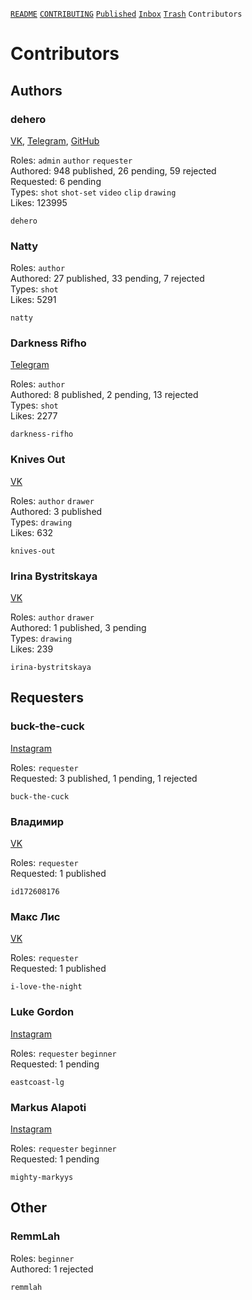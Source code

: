 [`README`](../README.md) [`CONTRIBUTING`](../CONTRIBUTING.md) [`Published`](published/index.md) [`Inbox`](inbox/index.md) [`Trash`](trash/index.md) `Contributors`

# Contributors

## Authors

### dehero

[VK](https://vk.com/dehero), [Telegram](https://t.me/deherole), [GitHub](https://github.com/dehero)

Roles: `admin` `author` `requester`  
Authored: 948 published, 26 pending, 59 rejected  
Requested: 6 pending  
Types: `shot` `shot-set` `video` `clip` `drawing`  
Likes: 123995  

```
dehero
```

### Natty

Roles: `author`  
Authored: 27 published, 33 pending, 7 rejected  
Types: `shot`  
Likes: 5291  

```
natty
```

### Darkness Rifho

[Telegram](https://t.me/midnight_in_mind)

Roles: `author`  
Authored: 8 published, 2 pending, 13 rejected  
Types: `shot`  
Likes: 2277  

```
darkness-rifho
```

### Knives Out

[VK](https://vk.com/id270989157)

Roles: `author` `drawer`  
Authored: 3 published  
Types: `drawing`  
Likes: 632  

```
knives-out
```

### Irina Bystritskaya

[VK](https://vk.com/club207258733)

Roles: `author` `drawer`  
Authored: 1 published, 3 pending  
Types: `drawing`  
Likes: 239  

```
irina-bystritskaya
```

## Requesters

### buck-the-cuck

[Instagram](https://instagram.com/p/buck_the_cuck/)

Roles: `requester`  
Requested: 3 published, 1 pending, 1 rejected  

```
buck-the-cuck
```

### Владимир

[VK](https://vk.com/id172608176)

Roles: `requester`  
Requested: 1 published  

```
id172608176
```

### Макс Лис

[VK](https://vk.com/i_love_the_night)

Roles: `requester`  
Requested: 1 published  

```
i-love-the-night
```

### Luke Gordon

[Instagram](https://instagram.com/p/eastcoast_lg/)

Roles: `requester` `beginner`  
Requested: 1 pending  

```
eastcoast-lg
```

### Markus Alapoti

[Instagram](https://instagram.com/p/mighty_markyys/)

Roles: `requester` `beginner`  
Requested: 1 pending  

```
mighty-markyys
```

## Other

### RemmLah

Roles: `beginner`  
Authored: 1 rejected  

```
remmlah
```
